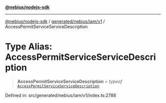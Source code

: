 [**@nebius/nodejs-sdk**](../../../../../README.md)

***

[@nebius/nodejs-sdk](../../../../../README.md) / [generated/nebius/iam/v1](../README.md) / AccessPermitServiceServiceDescription

# Type Alias: AccessPermitServiceServiceDescription

> **AccessPermitServiceServiceDescription** = *typeof* [`AccessPermitServiceServiceDescription`](../variables/AccessPermitServiceServiceDescription.md)

Defined in: src/generated/nebius/iam/v1/index.ts:2788
